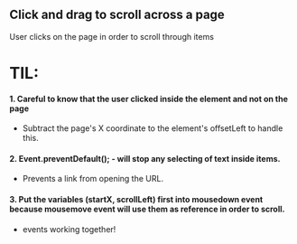 ## Click and drag to scroll across a page

User clicks on the page in order to scroll through items

# TIL:

#### 1. Careful to know that the user clicked inside the element and not on the page

- Subtract the page's X coordinate to the element's offsetLeft to handle this.

#### 2. Event.preventDefault(); - will stop any selecting of text inside items.

- Prevents a link from opening the URL.

#### 3. Put the variables (startX, scrollLeft) first into mousedown event because mousemove event will use them as reference in order to scroll.

- events working together!
